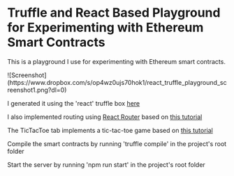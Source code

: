 # Truffle and React Based Playground for Experimenting with Ethereum Smart Contracts
<p>This is a playground I use for experimenting with Ethereum smart contracts.</p>
![Screenshot](https://www.dropbox.com/s/op4wz0ujs70hok1/react_truffle_playground_screenshot1.png?dl=0)
<p>I generated it using the 'react' truffle box <a href='http://truffleframework.com/boxes/react'>here</a></p>
<p>I also implemented routing using <a href='https://www.npmjs.com/package/react-router'>React Router</a> based on <a href='https://www.kirupa.com/react/creating_single_page_app_react_using_react_router.htm'>this tutorial</a></p>
<p>The TicTacToe tab implements a tic-tac-toe game based on <a href='https://reactjs.org/tutorial/tutorial.html'>this tutorial</a></p>
<p>Compile the smart contracts by running 'truffle compile' in the project's root folder</p>
<p>Start the server by running 'npm run start' in the project's root folder</p>
